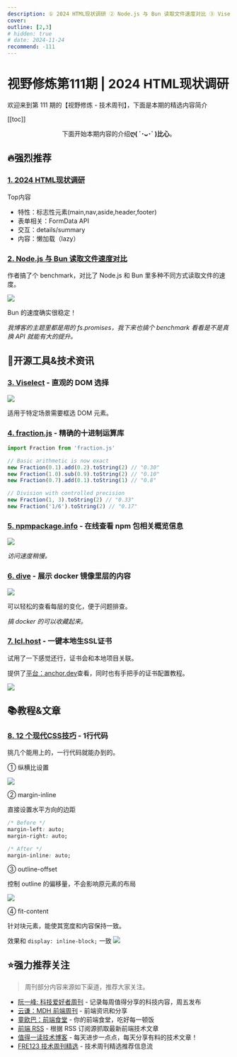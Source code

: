 ```yaml
---
description: ① 2024 HTML现状调研 ② Node.js 与 Bun 读取文件速度对比 ③ Viselect - 直观的 DOM 选择 ④ fraction.js - 精确的十进制运算库 ⑤ npmpackage.info - 在线查看 npm 包相关概览信息 ⑥ dive - 展示 docker 镜像里层的内容 ⑦ lcl.host - 一键本地生SSL证书 ⑧ 12 个现代CSS技巧 - 1行代码
cover:
outline: [2,3]
# hidden: true
# date: 2024-11-24
recommend: -111
---
```


# 视野修炼第111期 | 2024 HTML现状调研

欢迎来到第 111 期的【视野修炼 - 技术周刊】，下面是本期的精选内容简介

[[toc]]

<center>

下面开始本期内容的介绍**ღ( ´･ᴗ･` )比心**。

</center>

## 🔥强烈推荐
### [1. 2024 HTML现状调研](https://2024.stateofhtml.com/zh-Hans/)
Top内容
* 特性：标志性元素(main,nav,aside,header,footer)
* 表单相关：FormData API
* 交互：details/summary
* 内容：懒加载（lazy）

### [2. Node.js 与 Bun 读取文件速度对比](https://lemire.me/blog/2024/03/12/how-to-read-files-quickly-in-javascript/)
作者搞了个 benchmark，对比了 Node.js 和 Bun 里多种不同方式读取文件的速度。

![](https://cdn.upyun.sugarat.top/mdImg/sugar/b2d4850ceb0c6a5ed128009b55365b29)

Bun 的速度确实很稳定！

*我博客的主题里都是用的 fs.promises，我下来也搞个 benchmark 看看是不是真换 API 就能有大的提升。*

## 🔧开源工具&技术资讯
### [3. Viselect](https://github.com/Simonwep/selection) - 直观的 DOM 选择

![](https://cdn.upyun.sugarat.top/mdImg/sugar/7b3347f10245a0c54520394c4f6778db)

适用于特定场景需要框选 DOM 元素。

### [4. fraction.js](https://github.com/rawify/Fraction.js) - 精确的十进制运算库

```js
import Fraction from 'fraction.js'

// Basic arithmetic is now exact
new Fraction(0.1).add(0.2).toString(2) // "0.30"
new Fraction(1.0).sub(0.9).toString(2) // "0.10"
new Fraction(0.7).add(0.1).toString(1) // "0.8"

// Division with controlled precision
new Fraction(1, 3).toString(2) // "0.33"
new Fraction('1/6').toString(2) // "0.17"
```

### [5. npmpackage.info](https://npmpackage.info) - 在线查看 npm 包相关概览信息

![](https://cdn.upyun.sugarat.top/mdImg/sugar/fa0103bbcbbf67868db8a169bae70371)

*访问速度稍慢。*

### [6. dive](https://github.com/wagoodman/dive) - 展示 docker 镜像里层的内容

![](https://cdn.upyun.sugarat.top/mdImg/sugar/be059745652b70b507e47ee4abd1b356)

可以轻松的查看每层的变化，便于问题排查。

*搞 docker 的可以收藏起来。*
### [7. lcl.host](https://github.com/anchordotdev/cli) - 一键本地生SSL证书

试用了一下感觉还行，证书会和本地项目关联。

提供了[平台：anchor.dev](https://anchor.dev/)查看，同时也有手把手的证书配置教程。

![](https://cdn.upyun.sugarat.top/mdImg/sugar/78bd5ad9c3f68ff7c8627e954b4f55dc)


## 📚教程&文章
### [8. 12 个现代CSS技巧](https://moderncss.dev/12-modern-css-one-line-upgrades/) - 1行代码

挑几个能用上的，一行代码就能办到的。

① 纵横比设置

![](https://cdn.upyun.sugarat.top/mdImg/sugar/d9752a175793e2d992dde85d4f090b93)

② margin-inline

直接设置水平方向的边距
```css
/* Before */
margin-left: auto;
margin-right: auto;

/* After */
margin-inline: auto;
```

③ outline-offset

控制 outline 的偏移量，不会影响原元素的布局

![](https://cdn.upyun.sugarat.top/mdImg/sugar/d584e586f8be5b7b8f176a070ec96452)

④ fit-content

针对块元素，能使其宽度和内容保持一致。

效果和 `display: inline-block;` 一致
![](https://cdn.upyun.sugarat.top/mdImg/sugar/6a8a6d7ea34490faeb7a5063e43748c4)

## ⭐️强力推荐关注

> 周刊部分内容来源如下渠道，推荐大家关注。

- [阮一峰: 科技爱好者周刊](https://www.ruanyifeng.com/blog/archives.html) - 记录每周值得分享的科技内容，周五发布
- [云谦：MDH 前端周刊](https://sorrycc.com/mdh/) - 前端资讯和分享
- [童欧巴：前端食堂](https://github.com/Geekhyt/weekly) - 你的前端食堂，吃好每一顿饭
- [前端 RSS](https://fed.chanceyu.com/) - 根据 RSS 订阅源抓取最新前端技术文章
- [值得一读技术博客](https://daily-blog.chlinlearn.top/) - 每天进步一点点，每天分享有料的技术文章！
- [FRE123 技术周刊精选](https://www.fre321.com/weekly) - 技术周刊精选推荐信息流
